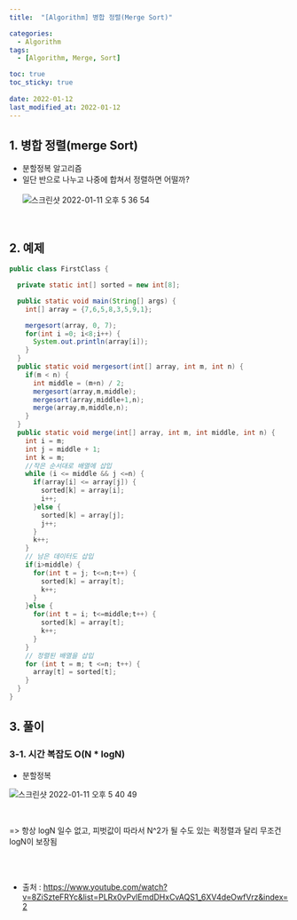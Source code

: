 ```yaml
---
title:  "[Algorithm] 병합 정렬(Merge Sort)"

categories:
  - Algorithm
tags:
  - [Algorithm, Merge, Sort]

toc: true
toc_sticky: true
 
date: 2022-01-12
last_modified_at: 2022-01-12
---
```






## 1. 병합 정렬(merge Sort)
- 분할정복 알고리즘
- 일단 반으로 나누고 나중에 합쳐서 정렬하면 어떨까?   
  <br>
  ![스크린샷 2022-01-11 오후 5 36 54](https://user-images.githubusercontent.com/93639793/148908524-cc553d0e-3ce2-4afd-b4b0-c6592f8b39db.png)

<br>

## 2. 예제

```java
public class FirstClass {

  private static int[] sorted = new int[8];

  public static void main(String[] args) {
    int[] array = {7,6,5,8,3,5,9,1};

    mergesort(array, 0, 7);
    for(int i =0; i<8;i++) {
      System.out.println(array[i]);
    }
  }
  public static void mergesort(int[] array, int m, int n) {
    if(m < n) {
      int middle = (m+n) / 2;
      mergesort(array,m,middle);
      mergesort(array,middle+1,n);
      merge(array,m,middle,n);
    }
  }
  public static void merge(int[] array, int m, int middle, int n) {
    int i = m;
    int j = middle + 1;
    int k = m;
    //작은 순서대로 배열에 삽입
    while (i <= middle && j <=n) {
      if(array[i] <= array[j]) {
        sorted[k] = array[i];
        i++;
      }else {
        sorted[k] = array[j];
        j++;
      }
      k++;
    }
    // 남은 데이터도 삽입
    if(i>middle) {
      for(int t = j; t<=n;t++) {
        sorted[k] = array[t];
        k++;
      }
    }else {
      for(int t = i; t<=middle;t++) {
        sorted[k] = array[t];
        k++;
      }
    }
    // 정렬된 배열을 삽입
    for (int t = m; t <=n; t++) {
      array[t] = sorted[t];
    }
  }
}
```

## 3. 풀이

### 3-1. 시간 복잡도 O(N * logN)
- 분할정복

![스크린샷 2022-01-11 오후 5 40 49](https://user-images.githubusercontent.com/93639793/148909133-84281e00-1197-47f8-9743-c0f0f9c056b1.png)   

<br>

=> 항상 logN 일수 없고, 피벗값이 따라서 N^2가 될 수도 있는 퀵정렬과 달리 무조건 logN이 보장됨

<br>
<br>




- 출처 : https://www.youtube.com/watch?v=8ZiSzteFRYc&list=PLRx0vPvlEmdDHxCvAQS1_6XV4deOwfVrz&index=2
